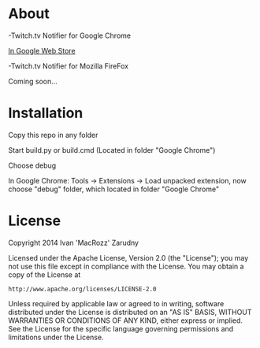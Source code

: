 # About
-Twitch.tv Notifier for Google Chrome

[In Google Web Store]

-Twitch.tv Notifier for Mozilla FireFox

Coming soon...

# Installation
Copy this repo in any folder

Start build.py or build.cmd (Located in folder "Google Chrome")

Choose debug

In Google Chrome: Tools -> Extensions -> Load unpacked extension, now choose "debug" folder, which located in folder "Google Chrome"

# License
Copyright 2014 Ivan 'MacRozz' Zarudny

Licensed under the Apache License, Version 2.0 (the "License");
you may not use this file except in compliance with the License.
You may obtain a copy of the License at

	http://www.apache.org/licenses/LICENSE-2.0

Unless required by applicable law or agreed to in writing, software
distributed under the License is distributed on an "AS IS" BASIS,
WITHOUT WARRANTIES OR CONDITIONS OF ANY KIND, either express or implied.
See the License for the specific language governing permissions and
limitations under the License.

[In Google Web Store]: <http://bit.ly/TwitchNotifer>
